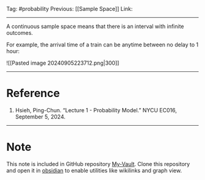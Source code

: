 Tag: #probability 
Previous: [[Sample Space]]
Link: 

---

A continuous sample space means that there is an interval with infinite outcomes. 

For example, the arrival time of a train can be anytime between no delay to 1 hour:

![[Pasted image 20240905223712.png|300]]

---

# Reference

1. Hsieh, Ping-Chun. “Lecture 1 - Probability Model.” NYCU EC016, September 5, 2024.

---

# Note

This note is included in GitHub repository [My-Vault](https://github.com/LittleD3092/My-Vault.git). Clone this repository and open it in [obsidian](https://obsidian.md/) to enable utilities like wikilinks and graph view.
